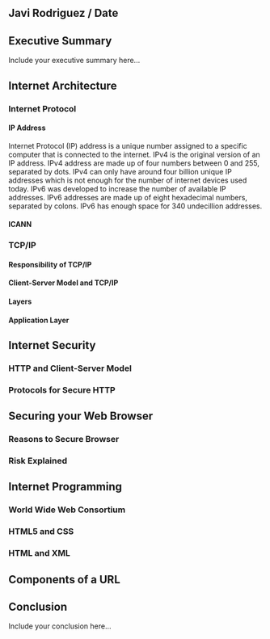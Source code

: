 ## Javi Rodriguez / Date

## Executive Summary 
Include your executive summary here...

## Internet Architecture
### Internet Protocol
#### IP Address
Internet Protocol (IP) address is a unique number assigned to a specific computer that is connected to the internet. IPv4 is the original version of an IP address. IPv4 address are made up of four numbers between 0 and 255, separated by dots. IPv4 can only have around four billion unique IP addresses which is not enough for the number of internet devices used today. IPv6 was developed to increase the number of available IP addresses. IPv6 addresses are made up of eight hexadecimal numbers, separated by colons. IPv6 has enough space for 340 undecillion addresses.
#### ICANN

### TCP/IP
#### Responsibility of TCP/IP
#### Client-Server Model and TCP/IP
#### Layers
#### Application Layer

## Internet Security
### HTTP and Client-Server Model
### Protocols for Secure HTTP

## Securing your Web Browser
### Reasons to Secure Browser
### Risk Explained

## Internet Programming
### World Wide Web Consortium
### HTML5 and CSS
### HTML and XML

## Components of a URL

## Conclusion
Include your conclusion here...
